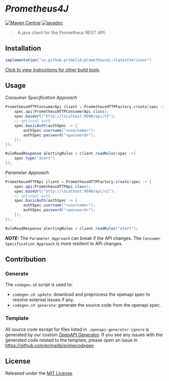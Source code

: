 # *Prometheus4J*

[![Maven Central](https://img.shields.io/maven-central/v/io.github.primelib/prometheus4j)](https://central.sonatype.com/artifact/io.github.primelib/prometheus4j)
[![javadoc](https://javadoc.io/badge2/io.github.primelib/prometheus4j/javadoc.svg)](https://javadoc.io/doc/io.github.primelib/prometheus4j)

> A java client for the Prometheus REST API.

## Installation

```gradle
implementation("io.github.primelib:prometheus4j:<latestVersion>")
```

[Click to view instructions for other build tools](https://central.sonatype.com/artifact/io.github.primelib/prometheus4j).

## Usage

*Consumer Specification Approach*

```java
PrometheusHTTPConsumerApi client = PrometheusHTTPFactory.create(spec -> {
    spec.api(PrometheusHTTPConsumerApi.class);
    spec.baseUrl("http://localhost:9090/api/v1");
    // optional auth
    spec.basicAuth(authSpec -> {
        authSpec.username("<username>");
        authSpec.password("<password>");
    });
});

RuleReadResponse alertingRules = client.readRules(spec ->{
    spec.type("alert")
});
```

*Parameter Approach*

```java
PrometheusHTTPApi client = PrometheusHTTPFactory.create(spec -> {
    spec.api(PrometheusHTTPApi.class);
    spec.baseUrl("http://localhost:9090/api/v1");
    // optional auth
    spec.basicAuth(authSpec -> {
        authSpec.username("<username>");
        authSpec.password("<password>");
    });
});

RuleReadResponse alertingRules = client.readRules("alert");
```

**_NOTE:_** The  `Parameter Approach` can break if the API changes. The `Consumer Specification Approach` is more resilient to API changes.

## Contribution

### Generate

The `codegen.sh` script is used to:

- `codegen.sh update`: download and preprocess the openapi spec to resolve external issues if any.
- `codegen.sh generate`: generate the source code from the openapi spec.

### Template

All source code except for files listed in `.openapi-generator-ignore` is generated by our custom [OpenAPI Generator](https://github.com/primelib/primecodegen).
If you see any issues with the generated code related to the template, please open an issue in https://github.com/primelib/primecodegen.

## License

Released under the [MIT License](./LICENSE).

